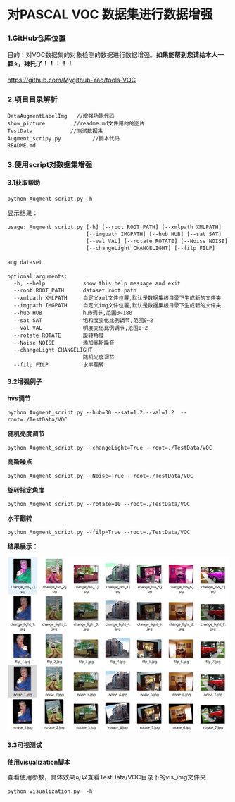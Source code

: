 # 对PASCAL VOC 数据集进行数据增强

### 1.GitHub仓库位置

目的：对VOC数据集的对象检测的数据进行数据增强。**如果能帮到您请给本人一颗⭐，拜托了！！！！！**

https://github.com/Mygithub-Yao/tools-VOC

### 2.项目目录解析

```
DataAugmentLabelImg   //增强功能代码
show_picture         //readme.md文件用的的图片
TestData			//测试数据集
Augment_scripy.py          //脚本代码
README.md
```

### 3.使用script对数据集增强

#### 3.1获取帮助

```
python Augment_script.py -h
```

显示结果：

```
usage: Augment_script.py [-h] [--root ROOT_PATH] [--xmlpath XMLPATH]
                         [--imgpath IMGPATH] [--hub HUB] [--sat SAT]
                         [--val VAL] [--rotate ROTATE] [--Noise NOISE]
                         [--changeLight CHANGELIGHT] [--filp FILP]

aug dataset

optional arguments:
  -h, --help            show this help message and exit
  --root ROOT_PATH      dataset root path
  --xmlpath XMLPATH     自定义xml文件位置,默认是数据集根目录下生成新的文件夹
  --imgpath IMGPATH     自定义img文件位置,默认是数据集根目录下生成新的文件夹
  --hub HUB             hub调节,范围0~180
  --sat SAT             饱和度变化比例调节,范围0~2
  --val VAL             明度变化比例调节,范围0~2
  --rotate ROTATE       旋转角度
  --Noise NOISE         添加高斯噪音
  --changeLight CHANGELIGHT
                        随机光度调节
  --filp FILP           水平翻转
```

#### 3.2增强例子

**hvs调节**

```shell
python Augment_script.py --hub=30 --sat=1.2 --val=1.2  --root=./TestData/VOC
```

**随机亮度调节**

```shell
python Augment_script.py --changeLight=True --root=./TestData/VOC
```

**高斯噪点**

```
python Augment_script.py --Noise=True --root=./TestData/VOC
```

**旋转指定角度**

```
python Augment_script.py --rotate=10 --root=./TestData/VOC
```

**水平翻转**

```
python Augment_script.py --filp=True --root=./TestData/VOC
```

**结果展示：**

![image](./show_picture/75.jpg)

#### 3.3可视测试
**使用visualization脚本**

查看使用参数，具体效果可以查看TestData/VOC目录下的vis_img文件夹
```
python visualization.py  -h
```
